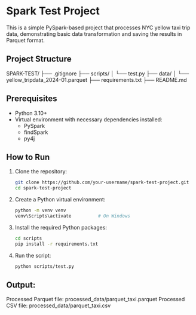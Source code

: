 # Spark Test Project

This is a simple PySpark-based project that processes NYC yellow taxi trip data, demonstrating basic data transformation and saving the results in Parquet format.

## Project Structure
SPARK-TEST/ 
├── .gitignore 
├── scripts/ 
│   └── test.py
├── data/ 
│   └── yellow_tripdata_2024-01.parquet
├── requirements.txt 
├── README.md

## Prerequisites
- Python 3.10+
- Virtual environment with necessary dependencies installed:
    - PySpark
    - findSpark
    - py4j

## How to Run
1. Clone the repository:
   ```bash
   git clone https://github.com/your-username/spark-test-project.git
   cd spark-test-project

2. Create a Python virtual environment:
    ```bash
    python -m venv venv
    venv\Scripts\activate          # On Windows

3. Install the required Python packages:

    ```bash
    cd scripts
    pip install -r requirements.txt

4. Run the script:

    ```bash
    python scripts/test.py

## Output:

Processed Parquet file: processed_data/parquet_taxi.parquet
Processed CSV file: processed_data/parquet_taxi.csv
